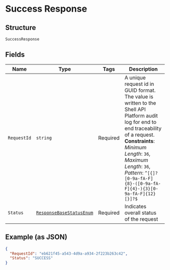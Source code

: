 
# Success Response

## Structure

`SuccessResponse`

## Fields

| Name | Type | Tags | Description |
|  --- | --- | --- | --- |
| `RequestId` | `string` | Required | A unique request id in GUID format. The value is written to the Shell API Platform audit log for end to end traceability of a request.<br>**Constraints**: *Minimum Length*: `36`, *Maximum Length*: `36`, *Pattern*: `^[{]?[0-9a-fA-F]{8}-([0-9a-fA-F]{4}-){3}[0-9a-fA-F]{12}[}]?$` |
| `Status` | [`ResponseBaseStatusEnum`](../../doc/models/response-base-status-enum.md) | Required | Indicates overall status of the request |

## Example (as JSON)

```json
{
  "RequestId": "eb621f45-a543-4d9a-a934-2f223b263c42",
  "Status": "SUCCESS"
}
```

